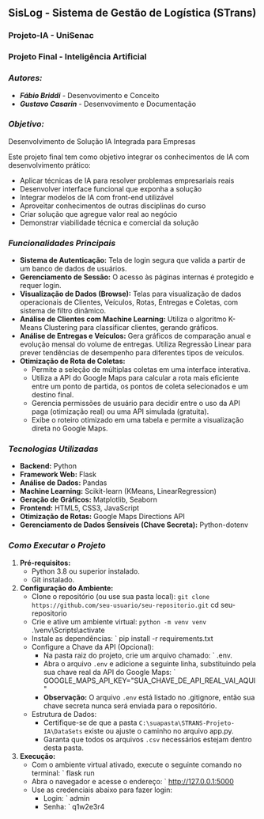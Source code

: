 ## SisLog - Sistema de Gestão de Logística (STrans)
### Projeto-IA - UniSenac
### Projeto Final - Inteligência Artificial

### ___Autores:___
- ***Fábio Briddi*** - Desenvovimento e Conceito
- ***Gustavo Casarin*** - Desenvovimento e Documentação

### ___Objetivo:___
Desenvolvimento de Solução IA Integrada para Empresas

Este projeto final tem como objetivo integrar os conhecimentos de IA com desenvolvimento prático:
- Aplicar técnicas de IA para resolver problemas empresariais reais
- Desenvolver interface funcional que exponha a solução
- Integrar modelos de IA com front-end utilizável
- Aproveitar conhecimentos de outras disciplinas do curso
- Criar solução que agregue valor real ao negócio
- Demonstrar viabilidade técnica e comercial da solução


### ___Funcionalidades Principais___
- **Sistema de Autenticação:** Tela de login segura que valida a partir de um banco de dados de usuários.
- **Gerenciamento de Sessão:** O acesso às páginas internas é protegido e requer login.
- **Visualização de Dados (Browse):** Telas para visualização de dados operacionais de Clientes, Veículos, Rotas, Entregas e Coletas, com sistema de filtro dinâmico.
- **Análise de Clientes com Machine Learning:** Utiliza o algoritmo K-Means Clustering para classificar clientes, gerando gráficos.
- **Análise de Entregas e Veículos:** Gera gráficos de comparação anual e evolução mensal do volume de entregas. Utiliza Regressão Linear para prever tendências de desempenho para diferentes tipos de veículos.
- **Otimização de Rota de Coletas:** 
	- Permite a seleção de múltiplas coletas em uma interface interativa. 
	- Utiliza a API do Google Maps para calcular a rota mais eficiente entre um ponto de partida, os pontos de coleta selecionados e um destino final.
	- Gerencia permissões de usuário para decidir entre o uso da API paga (otimização real) ou uma API simulada (gratuita).
	- Exibe o roteiro otimizado em uma tabela e permite a visualização direta no Google Maps.

### ___Tecnologias Utilizadas___
- **Backend:** Python
- **Framework Web:** Flask
- **Análise de Dados:** Pandas
- **Machine Learning:** Scikit-learn (KMeans, LinearRegression)
- **Geração de Gráficos:** Matplotlib, Seaborn
- **Frontend:** HTML5, CSS3, JavaScript
- **Otimização de Rotas:** Google Maps Directions API
- **Gerenciamento de Dados Sensíveis (Chave Secreta):** Python-dotenv

### ___Como Executar o Projeto___

1. **Pré-requisitos:**
   - Python 3.8 ou superior instalado.
   - Git instalado.
2. **Configuração do Ambiente:**
   - Clone o repositório (ou use sua pasta local):
       ` git clone https://github.com/seu-usuario/seu-repositorio.git
       ` cd seu-repositorio
   - Crie e ative um ambiente virtual:
       ` python -m venv venv
       ` .\venv\Scripts\activate
   - Instale as dependências:
       ` pip install -r requirements.txt
   - Configure a Chave da API (Opcional):
      - Na pasta raiz do projeto, crie um arquivo chamado: ` .env.
      - Abra o arquivo `.env` e adicione a seguinte linha, substituindo pela sua chave real da API do Google Maps: ` GOOGLE_MAPS_API_KEY="SUA_CHAVE_DE_API_REAL_VAI_AQUI"
      - **Observação:** O arquivo ` .env ` está listado no .gitignore, então sua chave secreta nunca será enviada para o repositório.
   - Estrutura de Dados:
      - Certifique-se de que a pasta ` C:\suapasta\STRANS-Projeto-IA\DataSets ` existe ou ajuste o caminho no arquivo app.py.
      - Garanta que todos os arquivos ` .csv `  necessários estejam dentro desta pasta.
3. **Execução:**
   - Com o ambiente virtual ativado, execute o seguinte comando no terminal:
     ` flask run
   - Abra o navegador e acesse o endereço:
     ` http://127.0.0.1:5000
   - Use as credenciais abaixo para fazer login:
     - Login: ` admin
     - Senha: ` q1w2e3r4
